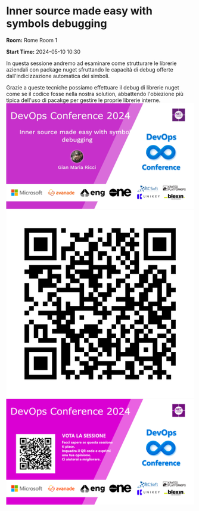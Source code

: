 # Inner source made easy with symbols debugging
**Room:** Rome Room 1

**Start Time:** 2024-05-10 10:30

In questa sessione andremo ad esaminare come strutturare le librerie aziendali con package nuget sfruttando le capacità di debug offerte dall'indicizzazione automatica dei simboli.

Grazie a queste tecniche possiamo effettuare il debug di librerie nuget come se il codice fosse nella nostra solution, abbattendo l'obiezione più tipica dell'uso di pacakge per gestire le proprie librerie interne.
![Banner](room1_10_30.jpeg 'SessionBanner')
![QR](qr.png 'Qr')
![Voting Banner](votingBanner.png 'Voting Banner')

